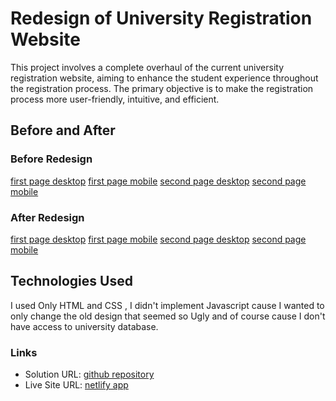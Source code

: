 # Redesign of University Registration Website

This project involves a complete overhaul of the current university registration website, aiming to enhance the student experience throughout the registration process. The primary objective is to make the registration process more user-friendly, intuitive, and efficient.



## Before and After

### Before Redesign
[first page desktop](/old%20design/old%20izan%20algeria%20website.png)
[first page mobile](/old%20design/old%20izan%20algeria%20website%20mobile.png)
[second page desktop](/old%20design/old%20izan%20algeria%20website%202.png)
[second page mobile](/old%20design/old%20izan%20algeria%20website%202%20mobile.png)


### After Redesign
[first page desktop](/New%20design/page%201%20desktop.png)
[first page mobile](/New%20design/Page%201%20android.png )
[second page desktop](/New%20design/page%202%20desktop.png)
[second page mobile](/New%20design/Page%202%20android.png)

## Technologies Used 

I used Only HTML and CSS , I didn't implement Javascript cause I wanted to only change the old design that seemed so Ugly and of course cause I don't have access to university database.

### Links

- Solution URL: [github repository](https://github.com/Schismond/Progress-redesign)
- Live Site URL: [netlify app](https://progress-redesign.netlify.app
)
